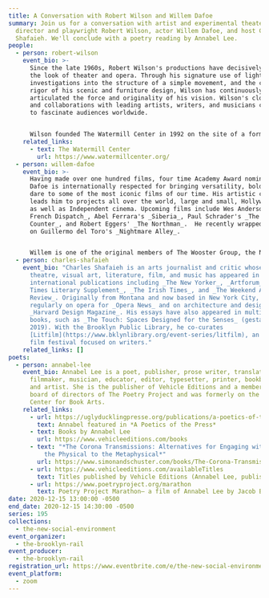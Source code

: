 ```yaml
---
title: A Conversation with Robert Wilson and Willem Dafoe
summary: Join us for a conversation with artist and experimental theater stage
  director and playwright Robert Wilson, actor Willem Dafoe, and host Charles
  Shafaieh. We'll conclude with a poetry reading by Annabel Lee.
people:
  - person: robert-wilson
    event_bio: >-
      Since the late 1960s, Robert Wilson's productions have decisively shaped
      the look of theater and opera. Through his signature use of light, his
      investigations into the structure of a simple movement, and the classical
      rigor of his scenic and furniture design, Wilson has continuously
      articulated the force and originality of his vision. Wilson's close ties
      and collaborations with leading artists, writers, and musicians continue
      to fascinate audiences worldwide.


      Wilson founded The Watermill Center in 1992 on the site of a former Western Union communication research facility near Southampton, Long Island, about two hours from New York City. Watermill fosters research in the arts of the stage, providing young and emerging artists with a unique environment for creation and exploration in theater and all its related art forms, and developing a strong global network transcending age, experience, social, religious and cultural backgrounds.  Watermill supports projects that integrate different genres and art forms, break with traditional forms of representation, and develop democratic and cross-cultural approaches. Watermill is about living and working together, and creating your own environment and sharing this experience with others.
    related_links:
      - text: The Watermill Center
        url: https://www.watermillcenter.org/
  - person: willem-dafoe
    event_bio: >-
      Having made over one hundred films, four time Academy Award nominee Willem
      Dafoe is internationally respected for bringing versatility, boldness, and
      dare to some of the most iconic films of our time. His artistic curiosity
      leads him to projects all over the world, large and small, Hollywood films
      as well as Independent cinema. Upcoming films include Wes Anderson's _The
      French Dispatch_, Abel Ferrara's _Siberia_, Paul Schrader's _The Card
      Counter_, and Robert Eggers' _The Northman_.  He recently wrapped shooting
      on Guillermo del Toro's _Nightmare Alley_.


      Willem is one of the original members of The Wooster Group, the New York based experimental theatre collective. He created and performed in all of the group's work from 1977 through 2005, both in the U.S. and internationally. Since then, he has worked with theatre directors Richard Foreman, Robert Wilson, Romeo Castellucci, and performance artist Marina Abramovic.
  - person: charles-shafaieh
    event_bio: "Charles Shafaieh is an arts journalist and critic whose writing on
      theatre, visual art, literature, film, and music has appeared in numerous
      international publications including _The New Yorker_, _Artforum_, _The
      Times Literary Supplement_, _The Irish Times_, and _The Weekend Australian
      Review_. Originally from Montana and now based in New York City, he writes
      regularly on opera for _Opera News_ and on architecture and design for
      _Harvard Design Magazine_. His essays have also appeared in multiple
      books, such as _The Touch: Spaces Designed for the Senses_ (gestalten
      2019). With the Brooklyn Public Library, he co-curates
      [Litfilm](https://www.bklynlibrary.org/event-series/litfilm), an annual
      film festival focused on writers."
    related_links: []
poets:
  - person: annabel-lee
    event_bio: Annabel Lee is a poet, publisher, prose writer, translator,
      filmmaker, musician, educator, editor, typesetter, printer, bookbinder,
      and artist. She is the publisher of Vehicle Editions and a member of the
      board of directors of The Poetry Project and was formerly on the board at
      Center for Book Arts.
    related_links:
      - url: https://uglyducklingpresse.org/publications/a-poetics-of-the-press/
        text: Annabel featured in *A Poetics of the Press*
      - text: Books by Annabel Lee
        url: https://www.vehicleeditions.com/books
      - text: "*The Corona Transmissions: Alternatives for Engaging with COVID-19—from
          the Physical to the Metaphysical*"
        url: https://www.simonandschuster.com/books/The-Corona-Transmissions/Sherri-Mitchell/9781644113073
      - url: https://www.vehicleeditions.com/availableTitles
        text: Titles published by Vehicle Editions (Annabel Lee, publisher)
      - url: https://www.poetryproject.org/marathon
        text: Poetry Project Marathon— a film of Annabel Lee by Jacob Burckhardt
date: 2020-12-15 13:00:00 -0500
end_date: 2020-12-15 14:30:00 -0500
series: 195
collections:
  - the-new-social-environment
event_organizer:
  - the-brooklyn-rail
event_producer:
  - the-brooklyn-rail
registration_url: https://www.eventbrite.com/e/the-new-social-environment-195-robert-wilson-and-willem-dafoe-tickets-132178057127
event_platform:
  - zoom
---
```

